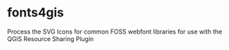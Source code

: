 # fonts4gis
Process the SVG Icons for common FOSS webfont libraries for use with the QGIS Resource Sharing Plugin
